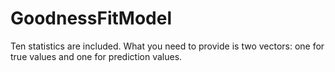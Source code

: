# GoodnessFitModel
Ten statistics are included. What you need to provide is two vectors: one for true values and one for prediction values.
